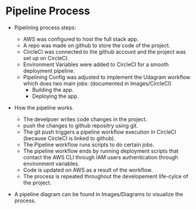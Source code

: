 # Pipeline Process

- Pipelining process steps:

    - AWS was configured to host the full stack app.
    - A repo was made on github to store the code of the project.
    - CircleCI was connected to the github account and the project was set up on CircleCI.
    - Environment Variables were added to CircleCI for a smooth deployment pipeline.
    - Pipelining Config was adjusted to implement the Udagram workflow which does two main jobs: (documented in Images/CircleCI)
        - Building the app.
        - Deploying the app.



- How the pipeline works.

    - The develpoer writes code changes in the project.
    - push the changes to github repositry using git.
    - The git push triggers a pipeline workflow execution in CircleCI (because CircleCI is linked to github).
    - The Pipeline workflow runs scripts to do certain jobs.
    - The pipeline workflow ends by running deployment scripts that contact the AWS CLI through IAM users authentication through environment variables.
    - Code is updated on AWS as a result of the workflow.
    - The process is repeated throughout the developement life-cylce of the project.

- A pipeline diagram can be found in Images/Diagrams to visualize the process.
